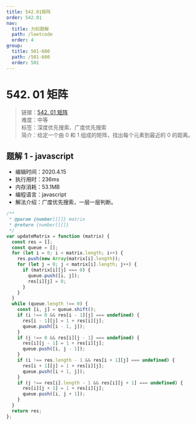 ```yaml
---
title: 542.01矩阵
order: 542.01
nav:
  title: 力扣题解
  path: /leetcode
  order: 4
group:
  title: 501-600
  path: /501-600
  order: 501
---
```


# 542. 01 矩阵

> 链接：[542. 01 矩阵](https://leetcode-cn.com/problems/01-matrix/)  
> 难度：中等  
> 标签：深度优先搜索、广度优先搜索  
> 简介：给定一个由 0 和 1 组成的矩阵，找出每个元素到最近的 0 的距离。

## 题解 1 - javascript

- 编辑时间：2020.4.15
- 执行用时：236ms
- 内存消耗：53.1MB
- 编程语言：javascript
- 解法介绍：广度优先搜索，一层一层判断。

```javascript
/**
 * @param {number[][]} matrix
 * @return {number[][]}
 */
var updateMatrix = function (matrix) {
  const res = [];
  const queue = [];
  for (let i = 0; i < matrix.length; i++) {
    res.push(new Array(matrix[i].length));
    for (let j = 0; j < matrix[i].length; j++) {
      if (matrix[i][j] === 0) {
        queue.push([i, j]);
        res[i][j] = 0;
      }
    }
  }
  while (queue.length !== 0) {
    const [i, j] = queue.shift();
    if (i !== 0 && res[i - 1][j] === undefined) {
      res[i - 1][j] = 1 + res[i][j];
      queue.push([i - 1, j]);
    }
    if (j !== 0 && res[i][j - 1] === undefined) {
      res[i][j - 1] = 1 + res[i][j];
      queue.push([i, j - 1]);
    }
    if (i !== res.length - 1 && res[i + 1][j] === undefined) {
      res[i + 1][j] = 1 + res[i][j];
      queue.push([i + 1, j]);
    }
    if (j !== res[i].length - 1 && res[i][j + 1] === undefined) {
      res[i][j + 1] = 1 + res[i][j];
      queue.push([i, j + 1]);
    }
  }
  return res;
};
```
